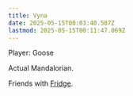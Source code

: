 ```yaml
---
title: Vyna
date: 2025-05-15T00:03:40.587Z
lastmod: 2025-05-15T00:11:47.069Z
---
```

Player: Goose

Actual Mandalorian.

Friends with [Fridge](/Fridge).
